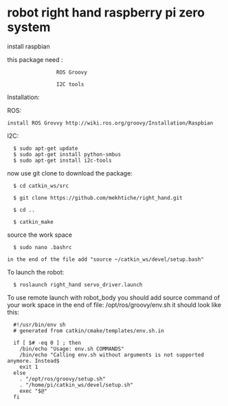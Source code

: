 # robot right hand raspberry pi zero system
install raspbian 

this package need : 

                    ROS Groovy 

                    I2C tools 
                                       
Installation:

  ROS:
  
    install ROS Grovvy http://wiki.ros.org/groovy/Installation/Raspbian
    
  I2C:


      $ sudo apt-get update
      $ sudo apt-get install python-smbus
      $ sudo apt-get install i2c-tools


  now use git clone to download the package:

      $ cd catkin_ws/src

      $ git clone https://github.com/mekhtiche/right_hand.git

      $ cd ..

      $ catkin_make
  
  source the work space
  
      $ sudo nano .bashrc
    
    in the end of the file add "source ~/catkin_ws/devel/setup.bash"
    
    
  To launch the robot:

      $ roslaunch right_hand servo_driver.launch
   
  To use remote launch with robot_body you should add source command of your work space in the end of file: /opt/ros/groovy/env.sh
  it should look like this:
  
      #!/usr/bin/env sh
      # generated from catkin/cmake/templates/env.sh.in

      if [ $# -eq 0 ] ; then
        /bin/echo "Usage: env.sh COMMANDS"
        /bin/echo "Calling env.sh without arguments is not supported anymore. Instead$
        exit 1
      else
        . "/opt/ros/groovy/setup.sh"
        . "/home/pi/catkin_ws/devel/setup.sh"
        exec "$@"
      fi

